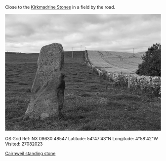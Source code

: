 Close to the [Kirkmadrine Stones](Kirkmadrine%20Stones.md) in a field by the road.

![P_20230827_173301_1](images/P_20230827_173301_1.jpg)

OS Grid Ref: NX 08630 48547
Latitude: 54°47'43"N
Longitude: 4°58'42"W
Visited: 27082023

[Cairnweil standing stone](https://www.megalithic.co.uk/article.php?sid=6576)